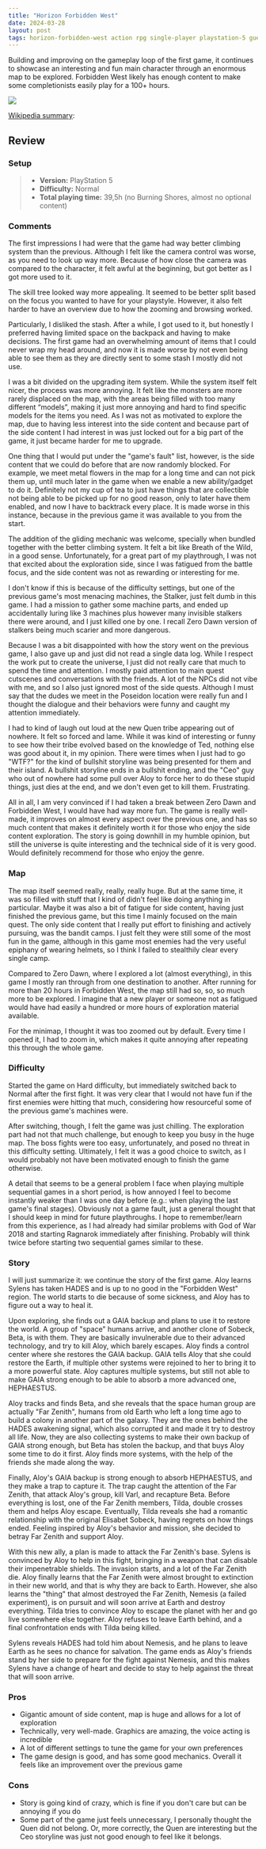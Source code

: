 ```yaml
---
title: "Horizon Forbidden West"
date: 2024-03-28
layout: post
tags: horizon-forbidden-west action rpg single-player playstation-5 guerrilla-games sony
---
```


Building and improving on the gameplay loop of the first game, it continues to showcase an interesting and fun main 
character through an enormous map to be explored. Forbidden West likely has enough content to make some completionists 
easily play for a 100+ hours.

![](https://raw.githubusercontent.com/Tschis/reviews-blog/main/assets/covers/horizon-forbidden-west-2022.jpg)

[Wikipedia summary](https://en.wikipedia.org/wiki/Horizon_Forbidden_West):

## Review

### Setup
> - **Version:** PlayStation 5
> - **Difficulty:** Normal
> - **Total playing time:** 39,5h (no Burning Shores, almost no optional content)

### Comments

The first impressions I had were that the game had way better climbing system than the previous. Although I felt like
the camera control was worse, as you need to look up way more. Because of how close the camera was compared to the 
character, it felt awful at the beginning, but got better as I got more used to it. 

The skill tree looked way more appealing. It seemed to be better split based on the focus you wanted to have for your
playstyle. However, it also felt harder to have an overview due to how the zooming and browsing worked.

Particularly, I disliked the stash. After a while, I got used to it, but honestly I preferred having limited space on
the backpack and having to make decisions. The first game had an overwhelming amount of items that I could never wrap
my head around, and now it is made worse by not even being able to see them as they are directly sent to some stash I
mostly did not use.

I was a bit divided on the upgrading item system. While the system itself felt nicer, the process was more annoying. It 
felt like the monsters are more rarely displaced on the map, with the areas being filled with too many different 
“models”, making it just more annoying and hard to find specific models for the items you need. As I was not as 
motivated to explore the map, due to having less interest into the side content and because part of the side content I
had interest in was just locked out for a big part of the game, it just became harder for me to upgrade.

One thing that I would put under the "game's fault" list, however, is the side content that we could do before that are
now randomly blocked. For example, we meet metal flowers in the map for a long time and can not pick them up, until
much later in the game when we enable a new ability/gadget to do it. Definitely not my cup of tea to just have things
that are collectible not being able to be picked up for no good reason, only to later have them enabled, and now I have
to backtrack every place. It is made worse in this instance, because in the previous game it was available to you
from the start.

The addition of the gliding mechanic was welcome, specially when bundled together with the better climbing system. It 
felt a bit like Breath of the Wild, in a good sense. Unfortunately, for a great part of my playthrough, I was not that 
excited about the exploration side, since I was fatigued from the battle focus, and the side content was not as 
rewarding or interesting for me.

I don't know if this is because of the difficulty settings, but one of the previous game's most menacing machines, the 
Stalker, just felt dumb in this game. I had a mission to gather some machine parts, and ended up accidentally luring 
like 3 machines plus however many invisible stalkers there were around, and I just killed one by one. I recall Zero Dawn
version of stalkers being much scarier and more dangerous.

Because I was a bit disappointed with how the story went on the previous game, I also gave up and just did not read a
single data log. While I respect the work put to create the universe, I just did not really care that much to spend the
time and attention. I mostly paid attention to main quest cutscenes and conversations with the friends. A lot of the
NPCs did not vibe with me, and so I also just ignored most of the side quests. Although I must say that the dudes we
meet in the Poseidon location were really fun and I thought the dialogue and their behaviors were funny and caught my
attention immediately.

I had to kind of laugh out loud at the new Quen tribe appearing out of nowhere. It felt so forced and lame. While it
was kind of interesting or funny to see how their tribe evolved based on the knowledge of Ted, nothing else was good
about it, in my opinion. There were times when I just had to go "WTF?" for the kind of bullshit storyline was being
presented for them and their island. A bullshit storyline ends in a bullshit ending, and the "Ceo" guy who out of
nowhere had some pull over Aloy to force her to do these stupid things, just dies at the end, and we don't even get to
kill them. Frustrating.

All in all, I am very convinced if I had taken a break between Zero Dawn and Forbidden West, I would have had way more
fun. The game is really well-made, it improves on almost every aspect over the previous one, and has so much content 
that makes it definitely worth it for those who enjoy the side content exploration. The story is going downhill in my
humble opinion, but still the universe is quite interesting and the technical side of it is very good. Would definitely
recommend for those who enjoy the genre.

### Map

The map itself seemed really, really, really huge. But at the same time, it was so filled with stuff that I kind of 
didn't feel like doing anything in particular. Maybe it was also a bit of fatigue for side content, having just finished
the previous game, but this time I mainly focused on the main quest. The only side content that I really put effort to 
finishing and actively pursuing, was the bandit camps. I just felt they were still some of the most fun in the game, 
although in this game most enemies had the very useful epiphany of wearing helmets, so I think I failed to stealthily 
clear every single camp.

Compared to Zero Dawn, where I explored a lot (almost everything), in this game I mostly ran through from one 
destination to another. After running for more than 20 hours in Forbidden West, the map still had so, so, so much more
to be explored. I imagine that a new player or someone not as fatigued would have had easily a hundred or more hours of
exploration material available.

For the minimap, I thought it was too zoomed out by default. Every time I opened it, I had to zoom in, which makes it
quite annoying after repeating this through the whole game. 

### Difficulty

Started the game on Hard difficulty, but immediately switched back to Normal after the first fight. It was very clear
that I would not have fun if the first enemies were hitting that much, considering how resourceful some of the previous
game's machines were.

After switching, though, I felt the game was just chilling. The exploration part had not that much challenge, but enough
to keep you busy in the huge map. The boss fights were too easy, unfortunately, and posed no threat in this difficulty
setting. Ultimately, I felt it was a good choice to switch, as I would probably not have been motivated enough to finish
the game otherwise. 

A detail that seems to be a general problem I face when playing multiple sequential games in a short period, is how
annoyed I feel to become instantly weaker than I was one day before (e.g.: when playing the last game's final stages).
Obviously not a game fault, just a general thought that I should keep in mind for future playthroughs. I hope to 
remember/learn from this experience, as I had already had similar problems with God of War 2018 and starting Ragnarok 
immediately after finishing. Probably will think twice before starting two sequential games similar to these.

### Story

I will just summarize it: we continue the story of the first game. Aloy learns Sylens has taken HADES and is up to no
good in the "Forbidden West" region. The world starts to die because of some sickness, and Aloy has to figure out a way
to heal it.

Upon exploring, she finds out a GAIA backup and plans to use it to restore the world. A group of "space" humans arrive, 
and another clone of Sobeck, Beta, is with them. They are basically invulnerable due to their advanced technology, and 
try to kill Aloy, which barely escapes. Aloy finds a control center where she restores the GAIA backup. GAIA tells Aloy 
that she could restore the Earth, if multiple other systems were rejoined to her to bring it to a more powerful state.
Aloy captures multiple systems, but still not able to make GAIA strong enough to be able to absorb a more advanced one, 
HEPHAESTUS.

Aloy tracks and finds Beta, and she reveals that the space human group are actually "Far Zenith", humans from old Earth
who left a long time ago to build a colony in another part of the galaxy. They are the ones behind the HADES awakening
signal, which also corrupted it and made it try to destroy all life. Now, they are also collecting systems to make their
own backup of GAIA strong enough, but Beta has stolen the backup, and that buys Aloy some time to do it first. Aloy 
finds more systems, with the help of the friends she made along the way. 

Finally, Aloy's GAIA backup is strong enough to absorb HEPHAESTUS, and they make a trap to capture it. The trap caught
the attention of the Far Zenith, that attack Aloy's group, kill Varl, and recapture Beta. Before everything is lost,
one of the Far Zenith members, Tilda, double crosses them and helps Aloy escape. Eventually, Tilda reveals she had a
romantic relationship with the original Elisabet Sobeck, having regrets on how things ended. Feeling inspired by Aloy's
behavior and mission, she decided to betray Far Zenith and support Aloy.

With this new ally, a plan is made to attack the Far Zenith's base. Sylens is convinced by Aloy to help in this fight,
bringing in a weapon that can disable their impenetrable shields. The invasion starts, and a lot of the Far Zenith die.
Aloy finally learns that the Far Zenith were almost brought to extinction in their new world, and that is why they are
back to Earth. However, she also learns the "thing" that almost destroyed the Far Zenith, Nemesis (a failed experiment),
is on pursuit and will soon arrive at Earth and destroy everything. Tilda tries to convince Aloy to escape the planet 
with her and go live somewhere else together. Aloy refuses to leave Earth behind, and a final confrontation ends with
Tilda being killed. 

Sylens reveals HADES had told him about Nemesis, and he plans to leave Earth as he sees no chance for salvation.
The game ends as Aloy's friends stand by her side to prepare for the fight against Nemesis, and this makes Sylens have a 
change of heart and decide to stay to help against the threat that will soon arrive.   

### Pros

- Gigantic amount of side content, map is huge and allows for a lot of exploration
- Technically, very well-made. Graphics are amazing, the voice acting is incredible
- A lot of different settings to tune the game for your own preferences
- The game design is good, and has some good mechanics. Overall it feels like an improvement over the previous game

### Cons

- Story is going kind of crazy, which is fine if you don't care but can be annoying if you do
- Some part of the game just feels unnecessary, I personally thought the Quen did not belong. Or, more correctly, the 
Quen are interesting but the Ceo storyline was just not good enough to feel like it belongs.
